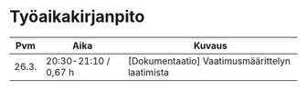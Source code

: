 # Työaikakirjanpito

| Pvm | Aika | Kuvaus|
| --- |---------| ------|
| 26.3. | 20:30-21:10 / 0,67 h | [Dokumentaatio] Vaatimusmäärittelyn laatimista |

